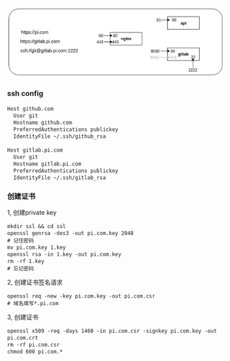 ![](https://github.com/xujintao/deven/blob/master/nginx.jpg)

### ssh config
```
Host github.com
  User git
  Hostname github.com
  PreferredAuthentications publickey
  IdentityFile ~/.ssh/github_rsa

Host gitlab.pi.com
  User git
  Hostname gitlab.pi.com
  PreferredAuthentications publickey
  IdentityFile ~/.ssh/gitlab_rsa
```

### 创建证书
1, 创建private key
```
mkdir ssl && cd ssl
openssl genrsa -des3 -out pi.com.key 2048
# 记住密码
mv pi.com.key 1.key
openssl rsa -in 1.key -out pi.com.key
rm -rf 1.key
# 忘记密码
```

2, 创建证书签名请求
```
openssl req -new -key pi.com.key -out pi.com.csr
# 域名填写*.pi.com
```

3, 创建证书
```
openssl x509 -req -days 1460 -in pi.com.csr -signkey pi.com.key -out pi.com.crt
rm -rf pi.com.csr
chmod 600 pi.com.*
```
